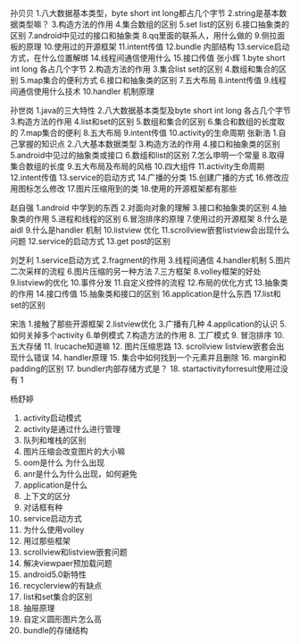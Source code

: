 孙贝贝
1.八大数据基本类型，byte short int long都占几个字节
2.string是基本数据类型嘛？
3.构造方法的作用
4.集合数组的区别
5.set list的区别
6.接口抽象类的区别
7.android中见过的接口和抽象类
8.qq里面的联系人，用什么做的
9.侧拉面板的原理
10.使用过的开源框架
11.intent传值
12.bundle 内部结构
13.service启动方式，在什么位置解绑
14.线程间通信使用什么
15.接口传值
张小辉
1.byte short int long 各占几个字节
2.构造方法的作用
3.集合list set的区别
4.数组和集合的区别
5.map集合的便利方式
6.接口和抽象类的区别
7.五大布局
8.intent传值
9.线程间通信使用什么技术
10.handler 机制原理

孙世岗
1.java的三大特性
2.八大数据基本类型及byte short int long 各占几个字节
3.构造方法的作用
4.list和set的区别
5.数组和集合的区别
6.集合和数组的长度取的
7.map集合的便利
8.五大布局
9.intent传值
10.activity的生命周期
张新浩
1.自己掌握的知识点
2.八大基本数据类型
3.构造方法的作用
4.接口和抽象类的区别
5.android中见过的抽象类或接口
6.数组和list的区别
7.怎么申明一个常量
8.取得集合数组的长度
9.五大布局及布局的风格
10.四大组件
11.activity生命周期
12.intent传值
13.service的启动方式
14.广播的分类
15.创建广播的方式
16.修改应用图标怎么修改
17.图片压缩用到的类
18.使用的开源框架都有那些

赵自强
1.android 中学到的东西
2.对面向对象的理解
3.接口和抽象类的区别
4.抽象类的作用
5.进程和线程的区别
6.冒泡排序的原理
7.使用过的开源框架
8.什么是aidl
9.什么是handler 机制
10.listview 优化
11.scrollview嵌套listview会出现什么问题
12.service的启动方式
13.get post的区别


刘芝利
1.service启动方式
2.fragment的作用
3.线程间通信
4.handler机制
5.图片二次采样的流程
6.图片压缩的另一种方法
7.三方框架
8.volley框架的好处
9.listview的优化
10.事件分发
11.自定义控件的流程
12.布局的优化方式
13.抽象类的作用
14.接口传值
15.抽象类和接口的区别
16.application是什么东西
17.list和set的区别

宋浩
1.接触了那些开源框架
2.listview优化
3.广播有几种
4.application的认识
5.如何关掉多个activity
6.单例模式
7.构造方法的作用
8. 工厂模式
9. 冒泡排序
10. 五大存储
11. lrucache知道嘛
12. 图片压缩思路
13. scrollview listview嵌套会出现什么错误
14. handler原理
15. 集合中如何找到一个元素并且删除
16. margin和padding的区别
17. bundler内部存储方式是？
18. startactivityforresult使用过没有
1

杨舒婷
1. activity启动模式
2. activity是通过什么进行管理
3. 队列和堆栈的区别
4. 图片压缩会改变图片的大小嘛
5. oom是什么 为什么出现
6. anr是什么为什么出现，如何避免
7. application是什么
8. 上下文的区分
9. 对话框有种
10. service启动方式
11. 为什么使用volley
12. 用过那些框架
13. scrollview和listview嵌套问题
14. 解决viewpaer预加载问题
15. android5.0新特性
16. recyclerview的有缺点
17. list和set集合的区别
18. 抽屉原理
19. 自定义圆形图片怎么高
20. bundle的存储结构



